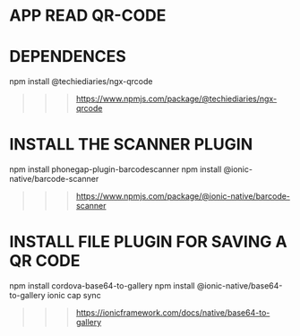 # APP READ QR-CODE

# DEPENDENCES
npm install @techiediaries/ngx-qrcode    
>>> https://www.npmjs.com/package/@techiediaries/ngx-qrcode

# INSTALL THE SCANNER PLUGIN

npm install phonegap-plugin-barcodescanner
npm install @ionic-native/barcode-scanner
>>> https://www.npmjs.com/package/@ionic-native/barcode-scanner

# INSTALL FILE PLUGIN FOR SAVING A QR CODE

npm install cordova-base64-to-gallery
npm install @ionic-native/base64-to-gallery
ionic cap sync

>>> https://ionicframework.com/docs/native/base64-to-gallery
